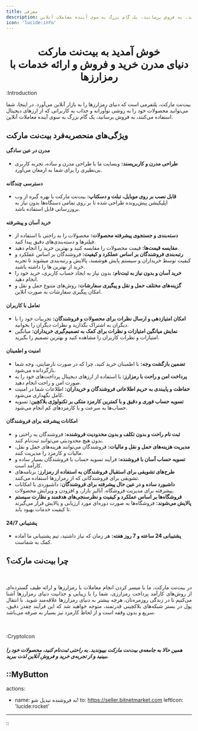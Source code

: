 ```yaml
---
title: معرفی
description: بیت‌نت مارکت، پلتفرمی جدید است که دنیای رمزارزها را به بازار آنلاین می‌آورد. در اینجا، شما می‌توانید محصولات خود را به روشی نوآورانه و جذاب به کاربرانی که از ارزهای دیجیتال استفاده می‌کنند، به فروش برسانید، یک گام بزرگ به سوی آینده معاملات آنلاین.
icon: 'lucide:info'
---
```


# <div style="text-align: center"> خوش آمدید به بیت‌نت مارکت <br><span class="text-lg">دنیای مدرن خرید و فروش و ارائه خدمات با رمزارزها</span></div>

:Introduction

بیت‌نت مارکت، پلتفرمی است که دنیای رمزارزها را به بازار آنلاین می‌آورد. در اینجا، شما می‌توانید محصولات خود را به روشی نوآورانه و جذاب به کاربرانی که از ارزهای دیجیتال استفاده می‌کنند، به فروش برسانید، یک گام بزرگ به سوی آینده معاملات آنلاین.

## ویژگی‌های منحصربه‌فرد بیت‌نت مارکت
#### مدرن در عین سادگی
- **طراحی مدرن و کاربرپسند:** وبسایت ما با طراحی مدرن و ساده، تجربه کاربری بی‌نظیری را برای شما به ارمغان می‌آورد.
#### دسترسی چندگانه
- **قابل نصب بر روی موبایل، تبلت و دسکتاپ:** بیت‌نت مارکت با بهره گیره از وب اپلیکیشن پیش‌رونده طراحی شده تا بر روی تمامی دستگاه‌ها بدون نیاز به بروزرسانی قابل استفاده باشد.
#### خرید آسان و پیشرفته
- **دسته‌بندی و جستجوی پیشرفته محصولات:** محصولات را به راحتی با استفاده از فیلترها و دسته‌بندی‌های دقیق پیدا کنید.
- **مقایسه قیمت‌ها:** قیمت محصولات را مقایسه کنید و بهترین خرید را انجام دهید.
- **رتبه‌بندی فروشندگان بر اساس عملکرد و کیفیت:** فروشندگان بر اساس عملکرد و کیفیت توسط خریداران و سیستم پایش هوشمند، پالایش و رتبه‌بندی میشوند تا تجربه خرید از بهترین ها را داشته باشید.
- **خرید آسان و بدون نیاز به ثبت‌نام:** بدون نیاز به ایجاد حساب کاربری، خرید خود را انجام دهید.
- **گزینه‌های مختلف حمل و نقل و پیگیری سفارشات:** روش‌های متنوع حمل و نقل و امکان پیگیری سفارشات به صورت آنلاین.
#### تعامل با کاربران
- **امکان امتیازدهی و ارسال نظرات برای محصولات و فروشندگان:** تجربیات خود را با دیگران به اشتراک بگذارید و نظرات دیگران را بخوانید.
- **نمایش میانگین امتیازات و نظرات برای کمک به تصمیم‌گیری خریداران:** میانگین امتیازات و نظرات کاربران را مشاهده کنید و بهترین تصمیم را بگیرید.
#### امنیت و اطمینان
- **تضمین بازگشت وجه:** با اطمینان خرید کنید، چرا که در صورت نارضایتی، وجه شما بازگردانده می‌شود.
- **پرداخت امن و راحت با رمزارز:** با استفاده از ارزهای دیجیتال پرداخت‌های خود را به صورت امن و راحت انجام دهید.
- **حفاظت و پایبندی به حریم اطلاعاتی فروشندگان و خریداران:** اطلاعات شما در امنیت کامل نگهداری می‌شود.
- **تسویه حساب فوری و دقیق و با کمترین کارمزد متکی بر تکنولوژی بلاکچین:** تسویه حساب‌ها به سرعت و با کارمزدهای کم انجام می‌شود.
#### امکانات پیشرفته برای فروشندگان
- **ثبت نام راحت و بدون تکلف و بدون محدودیت فروشنده:** فروشندگان به راحتی و بدون هیچ محدودیتی می‌توانند ثبت‌نام کنند.
- **مدیریت هزینه‌های حمل و نقل و مالیات:** فروشندگان می‌توانند هزینه‌های حمل و نقل، مالیات و کارمزد را مدیریت کنند.
- **تسویه حساب آسان با فروشنده:** فرآیند تسویه حساب با فروشندگان بسیار ساده و کارآمد است.
- **طرح‌های تشویقی برای استقبال فروشندگان به استفاده از رمزارز:** برنامه‌های تشویقی برای فروشندگانی که از رمزارزها استفاده می‌کنند.
- **داشبورد ساده و در عین حال پیشرفته برای فروشندگان:** داشبوردی با امکانات پیشرفته برای مدیریت فروشگاه، آنالیز بازار، و افزودن و ویرایش محصولات.
- **فروشگاه‌ها بر اساس عملکرد و کیفیت و نظرسنجی‌های هدفمند و نظارت سیستم پالایش می‌شوند:** فروشگاه‌ها به صورت دوره‌ای مورد ارزیابی و پالایش قرار می‌گیرند تا کیفیت خدمات بهبود یابد.
#### پشتیبانی 24/7
- **پشتیبانی 24 ساعته و 7 روز هفته:** هر زمان که نیاز داشتید، تیم پشتیبانی ما آماده کمک به شماست.

## چرا بیت‌نت مارکت؟

<div class="lg:flex justify-between">
  <div style="flex-basis: 50%; text-align: justify; padding: 1.25rem 0;">

  در بیت‌نت مارکت، ما با میسر کردن انجام معاملات با رمزارزها و ارائه طیف گسترده‌ای از روش‌های کارآمد پرداخت رمزارزی، شما را با زیبایی و جذابیت دنیای رمزارزها آشنا می‌کنیم تا در زندگی روزمره‌تان، هرچه بیشتر به دنیای رمزارزها علاقه‌مند شوید. با انتقال پول در بستر شبکه‌های بلاکچینی قدرتمند، متوجه خواهید شد که این فرآیند چقدر دقیق، سریع و بدون وقفه است و از لحاظ کارمزد نیز بسیار به صرفه می‌باشد.

  </div>
  <div>

  :CryptoIcon

  </div>
</div>

##### همین حالا به جامعه‌ی بیت‌نت مارکت بپیوندید. به راحتی ثبت‌نام کنید، محصولات خود را ببینید و از تجربه‌ی خرید و فروش آنلاین لذت ببرید.

::MyButton
---
actions:
  - name: به فروشنده تبدیل شو!
    to: https://seller.bitnetmarket.com
    leftIcon: 'lucide:rocket'
---
::